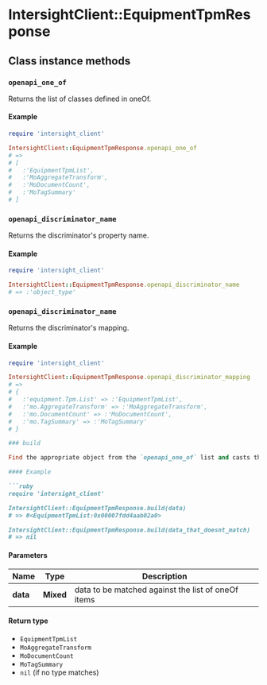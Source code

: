 # IntersightClient::EquipmentTpmResponse

## Class instance methods

### `openapi_one_of`

Returns the list of classes defined in oneOf.

#### Example

```ruby
require 'intersight_client'

IntersightClient::EquipmentTpmResponse.openapi_one_of
# =>
# [
#   :'EquipmentTpmList',
#   :'MoAggregateTransform',
#   :'MoDocumentCount',
#   :'MoTagSummary'
# ]
```

### `openapi_discriminator_name`

Returns the discriminator's property name.

#### Example

```ruby
require 'intersight_client'

IntersightClient::EquipmentTpmResponse.openapi_discriminator_name
# => :'object_type'
```

### `openapi_discriminator_name`

Returns the discriminator's mapping.

#### Example

```ruby
require 'intersight_client'

IntersightClient::EquipmentTpmResponse.openapi_discriminator_mapping
# =>
# {
#   :'equipment.Tpm.List' => :'EquipmentTpmList',
#   :'mo.AggregateTransform' => :'MoAggregateTransform',
#   :'mo.DocumentCount' => :'MoDocumentCount',
#   :'mo.TagSummary' => :'MoTagSummary'
# }

### build

Find the appropriate object from the `openapi_one_of` list and casts the data into it.

#### Example

```ruby
require 'intersight_client'

IntersightClient::EquipmentTpmResponse.build(data)
# => #<EquipmentTpmList:0x00007fdd4aab02a0>

IntersightClient::EquipmentTpmResponse.build(data_that_doesnt_match)
# => nil
```

#### Parameters

| Name | Type | Description |
| ---- | ---- | ----------- |
| **data** | **Mixed** | data to be matched against the list of oneOf items |

#### Return type

- `EquipmentTpmList`
- `MoAggregateTransform`
- `MoDocumentCount`
- `MoTagSummary`
- `nil` (if no type matches)

